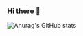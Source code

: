 ### Hi there 👋

![Anurag's GitHub stats](https://github-readme-stats.vercel.app/api?username=itsdenispavlovic&count_private=true)


<!--
**itsdenispavlovic/itsdenispavlovic** is a ✨ _special_ ✨ repository because its `README.md` (this file) appears on your GitHub profile.

Here are some ideas to get you started:

- 🔭 I’m currently working on ...
- 🌱 I’m currently learning ...
- 👯 I’m looking to collaborate on ...
- 🤔 I’m looking for help with ...
- 💬 Ask me about ...
- 📫 How to reach me: ...
- 😄 Pronouns: ...
- ⚡ Fun fact: ...
-->
